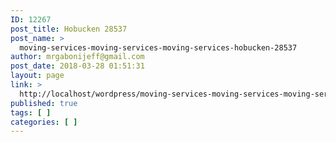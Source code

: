 ```yaml
---
ID: 12267
post_title: Hobucken 28537
post_name: >
  moving-services-moving-services-moving-services-hobucken-28537
author: mrgabonijeff@gmail.com
post_date: 2018-03-28 01:51:31
layout: page
link: >
  http://localhost/wordpress/moving-services-moving-services-moving-services-hobucken-28537/
published: true
tags: [ ]
categories: [ ]
---
```


